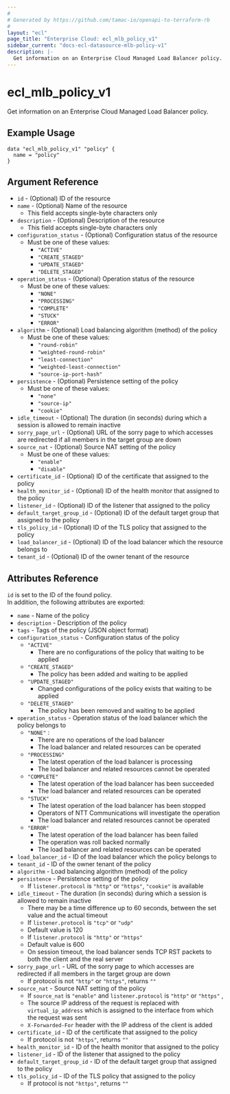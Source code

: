 ```yaml
---
#
# Generated by https://github.com/tamac-io/openapi-to-terraform-rb
#
layout: "ecl"
page_title: "Enterprise Cloud: ecl_mlb_policy_v1"
sidebar_current: "docs-ecl-datasource-mlb-policy-v1"
description: |-
  Get information on an Enterprise Cloud Managed Load Balancer policy.
---
```


# ecl\_mlb\_policy\_v1

Get information on an Enterprise Cloud Managed Load Balancer policy.

## Example Usage

```hcl
data "ecl_mlb_policy_v1" "policy" {
  name = "policy"
}
```

## Argument Reference

* `id` - (Optional) ID of the resource
* `name` - (Optional) Name of the resource
    * This field accepts single-byte characters only
* `description` - (Optional) Description of the resource
    * This field accepts single-byte characters only
* `configuration_status` - (Optional) Configuration status of the resource
    * Must be one of these values:
        * `"ACTIVE"`
        * `"CREATE_STAGED"`
        * `"UPDATE_STAGED"`
        * `"DELETE_STAGED"`
* `operation_status` - (Optional) Operation status of the resource
    * Must be one of these values:
        * `"NONE"`
        * `"PROCESSING"`
        * `"COMPLETE"`
        * `"STUCK"`
        * `"ERROR"`
* `algorithm` - (Optional) Load balancing algorithm (method) of the policy
    * Must be one of these values:
        * `"round-robin"`
        * `"weighted-round-robin"`
        * `"least-connection"`
        * `"weighted-least-connection"`
        * `"source-ip-port-hash"`
* `persistence` - (Optional) Persistence setting of the policy
    * Must be one of these values:
        * `"none"`
        * `"source-ip"`
        * `"cookie"`
* `idle_timeout` - (Optional) The duration (in seconds) during which a session is allowed to remain inactive
* `sorry_page_url` - (Optional) URL of the sorry page to which accesses are redirected if all members in the target group are down
* `source_nat` - (Optional) Source NAT setting of the policy
    * Must be one of these values:
        * `"enable"`
        * `"disable"`
* `certificate_id` - (Optional) ID of the certificate that assigned to the policy
* `health_monitor_id` - (Optional) ID of the health monitor that assigned to the policy
* `listener_id` - (Optional) ID of the listener that assigned to the policy
* `default_target_group_id` - (Optional) ID of the default target group that assigned to the policy
* `tls_policy_id` - (Optional) ID of the TLS policy that assigned to the policy
* `load_balancer_id` - (Optional) ID of the load balancer which the resource belongs to
* `tenant_id` - (Optional) ID of the owner tenant of the resource

## Attributes Reference

`id` is set to the ID of the found policy.<br>
In addition, the following attributes are exported:

* `name` - Name of the policy
* `description` - Description of the policy
* `tags` - Tags of the policy (JSON object format)
* `configuration_status` - Configuration status of the policy
    * `"ACTIVE"`
        * There are no configurations of the policy that waiting to be applied
    * `"CREATE_STAGED"`
        * The policy has been added and waiting to be applied
    * `"UPDATE_STAGED"`
        * Changed configurations of the policy exists that waiting to be applied
    * `"DELETE_STAGED"`
        * The policy has been removed and waiting to be applied
* `operation_status` - Operation status of the load balancer which the policy belongs to
    * `"NONE"` :
        * There are no operations of the load balancer
        * The load balancer and related resources can be operated
    * `"PROCESSING"`
        * The latest operation of the load balancer is processing
        * The load balancer and related resources cannot be operated
    * `"COMPLETE"`
        * The latest operation of the load balancer has been succeeded
        * The load balancer and related resources can be operated
    * `"STUCK"`
        * The latest operation of the load balancer has been stopped
        * Operators of NTT Communications will investigate the operation
        * The load balancer and related resources cannot be operated
    * `"ERROR"`
        * The latest operation of the load balancer has been failed
        * The operation was roll backed normally
        * The load balancer and related resources can be operated
* `load_balancer_id` - ID of the load balancer which the policy belongs to
* `tenant_id` - ID of the owner tenant of the policy
* `algorithm` - Load balancing algorithm (method) of the policy
* `persistence` - Persistence setting of the policy
    * If `listener.protocol` is `"http"` or `"https"`, `"cookie"` is available
* `idle_timeout` - The duration (in seconds) during which a session is allowed to remain inactive
    * There may be a time difference up to 60 seconds, between the set value and the actual timeout
    * If `listener.protocol` is `"tcp"` or `"udp"`
    * Default value is 120
    * If `listener.protocol` is `"http"` or `"https"`
    * Default value is 600
    * On session timeout, the load balancer sends TCP RST packets to both the client and the real server
* `sorry_page_url` - URL of the sorry page to which accesses are redirected if all members in the target group are down
    * If protocol is not `"http"` or `"https"`, returns `""`
* `source_nat` - Source NAT setting of the policy
    * If `source_nat` is `"enable"` and `listener.protocol` is `"http"` or `"https"` ,
    * The source IP address of the request is replaced with `virtual_ip_address` which is assigned to the interface from which the request was sent
    * `X-Forwarded-For` header with the IP address of the client is added
* `certificate_id` - ID of the certificate that assigned to the policy
    * If protocol is not `"https"`, returns `""`
* `health_monitor_id` - ID of the health monitor that assigned to the policy
* `listener_id` - ID of the listener that assigned to the policy
* `default_target_group_id` - ID of the default target group that assigned to the policy
* `tls_policy_id` - ID of the TLS policy that assigned to the policy
    * If protocol is not `"https"`, returns `""`
